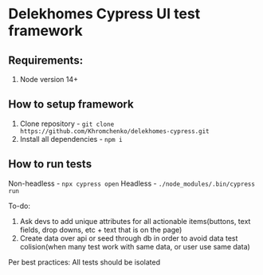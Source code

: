 # Delekhomes Cypress UI test framework

## Requirements:
1. Node version 14+

## How to setup framework
1. Clone repository - ```git clone https://github.com/Khromchenko/delekhomes-cypress.git```
2. Install all dependencies - ```npm i```

## How to run tests
Non-headless - ```npx cypress open```
Headless - ```./node_modules/.bin/cypress run```


To-do:
1. Ask devs to add unique attributes for all actionable items(buttons, text fields, drop downs, etc + text that is on the page)
2. Create data over api or seed through db in order to avoid data test colision(when many test work with same data, or user use same data)

Per best practices: All tests should be isolated